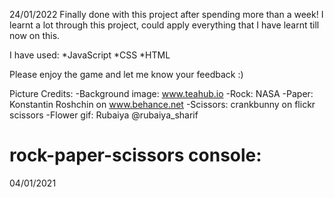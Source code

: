24/01/2022
Finally done with this project after spending more than a week! I learnt a lot through this project, could apply everything that I have learnt till now on this.

I have used:
*JavaScript
*CSS
*HTML

Please enjoy the game and let me know your feedback :)


Picture Credits:
-Background image: www.teahub.io 
-Rock: NASA
-Paper: Konstantin Roshchin on www.behance.net
-Scissors:  crankbunny on flickr scissors
-Flower gif: Rubaiya @rubaiya_sharif


# rock-paper-scissors console:
04/01/2021
